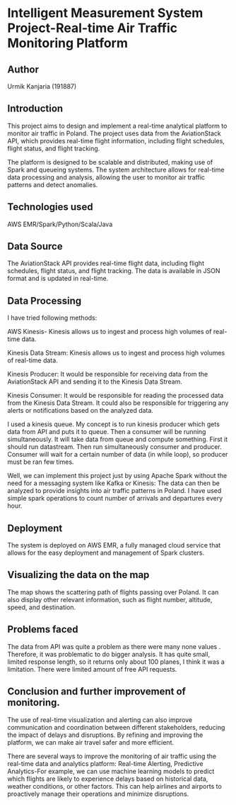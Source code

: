 
# Intelligent Measurement System Project-Real-time Air Traffic Monitoring Platform


## Author
Urmik Kanjaria (191887)
## Introduction
This project aims to design and implement a real-time analytical platform to monitor air traffic in Poland. The project uses data from the AviationStack API, which provides real-time flight information, including flight schedules, flight status, and flight tracking.

The platform is designed to be scalable and distributed, making use of Spark and queueing systems. The system architecture allows for real-time data processing and analysis, allowing the user to monitor air traffic patterns and detect anomalies.
## Technologies used
AWS EMR/Spark/Python/Scala/Java

## Data Source
The AviationStack API provides real-time flight data, including flight schedules, flight status, and flight tracking. The data is available in JSON format and is updated in real-time.
## Data Processing
I have tried following methods:

AWS Kinesis- Kinesis allows us to ingest and process high volumes of real-time data.

Kinesis Data Stream:  Kinesis allows us to ingest and process high volumes of real-time data.

Kinesis Producer: It would be responsible for receiving data from the AviationStack API and sending it to the Kinesis Data Stream.

Kinesis Consumer: It would be responsible for reading the processed data from the Kinesis Data Stream. It could also be responsible for triggering any alerts or notifications based on the analyzed data.

 I used a kinesis queue. My concept is to run kinesis producer which gets data from API and puts it to queue. Then a consumer will be running simultaneously. It will take data from queue and compute something.
 First it should run datastream. Then run simultaneously consumer and producer. Consumer will wait for a certain number of data (in while loop), so producer must be ran few times.


Well, we can implement this project just by using Apache Spark without the need for a messaging system like Kafka or Kinesis:
The data can then be analyzed to provide insights into air traffic patterns in Poland. I have used simple spark operations to count number of arrivals and departures every hour.
## Deployment
The system is deployed on AWS EMR, a fully managed cloud service that allows for the easy deployment and management of Spark clusters. 
## Visualizing the data on the map
The map shows the scattering path of flights passing over Poland.
It can also display other relevant information, such as flight number, altitude, speed, and destination.
## Problems faced
The data from API was quite a problem as there were many none values . Therefore, it was problematic to do bigger analysis. It has quite small, limited response length, so it returns only about 100 planes, I think it was a limitation.
There were limited amount of free API requests.



## Conclusion and further improvement of monitoring.
 The use of real-time visualization and alerting can also improve communication and coordination between different stakeholders, reducing the impact of delays and disruptions. By refining and improving the platform, we can make air travel safer and more efficient.

 There are several ways to improve the monitoring of air traffic using the real-time data and analytics platform:
 Real-time Alerting, Predictive Analytics-For example, we can use machine learning models to predict which flights are likely to experience delays based on historical data, weather conditions, or other factors. This can help airlines and airports to proactively manage their operations and minimize disruptions.
